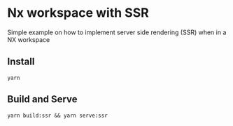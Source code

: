 # Nx workspace with SSR

Simple example on how to implement server side rendering (SSR) when in a NX workspace

## Install

`yarn`

## Build and Serve

`yarn build:ssr && yarn serve:ssr`
